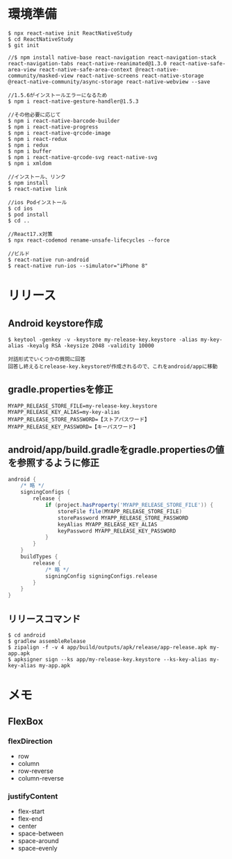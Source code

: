 # 環境準備
```
$ npx react-native init ReactNativeStudy
$ cd ReactNativeStudy
$ git init

//$ npm install native-base react-navigation react-navigation-stack react-navigation-tabs react-native-reanimated@1.3.0 react-native-safe-area-view react-native-safe-area-context @react-native-community/masked-view react-native-screens react-native-storage @react-native-community/async-storage react-native-webview --save

//1.5.6がインストールエラーになるため
$ npm i react-native-gesture-handler@1.5.3

//その他必要に応じて
$ npm i react-native-barcode-builder
$ npm i react-native-progress
$ npm i react-native-qrcode-image
$ npm i react-redux
$ npm i redux
$ npm i buffer
$ npm i react-native-qrcode-svg react-native-svg
$ npm i xmldom

//インストール、リンク
$ npm install
$ react-native link

//ios Podインストール
$ cd ios
$ pod install
$ cd ..

//React17.x対策
$ npx react-codemod rename-unsafe-lifecycles --force

//ビルド
$ react-native run-android
$ react-native run-ios --simulator="iPhone 8"
```


# リリース

## Android keystore作成

```
$ keytool -genkey -v -keystore my-release-key.keystore -alias my-key-alias -keyalg RSA -keysize 2048 -validity 10000

対話形式でいくつかの質問に回答
回答し終えるとrelease-key.keystoreが作成されるので、これをandroid/appに移動

```

## gradle.propertiesを修正

``` properties:gradle.properties
MYAPP_RELEASE_STORE_FILE=my-release-key.keystore
MYAPP_RELEASE_KEY_ALIAS=my-key-alias
MYAPP_RELEASE_STORE_PASSWORD=【ストアパスワード】
MYAPP_RELEASE_KEY_PASSWORD=【キーパスワード】
```

## android/app/build.gradleをgradle.propertiesの値を参照するように修正

``` gradle:biuld.gradle
android {
    /* 略 */
    signingConfigs {
        release {
            if (project.hasProperty('MYAPP_RELEASE_STORE_FILE')) {
                storeFile file(MYAPP_RELEASE_STORE_FILE)
                storePassword MYAPP_RELEASE_STORE_PASSWORD
                keyAlias MYAPP_RELEASE_KEY_ALIAS
                keyPassword MYAPP_RELEASE_KEY_PASSWORD
            }
        }
    }
    buildTypes {
        release {
            /* 略 */
            signingConfig signingConfigs.release
        }
    }
}

```

## リリースコマンド

```
$ cd android
$ gradlew assembleRelease
$ zipalign -f -v 4 app/build/outputs/apk/release/app-release.apk my-app.apk
$ apksigner sign --ks app/my-release-key.keystore --ks-key-alias my-key-alias my-app.apk
```

# メモ

## FlexBox

### flexDirection
- row
- column
- row-reverse
- column-reverse

### justifyContent
- flex-start
- flex-end
- center
- space-between
- space-around
- space-evenly


